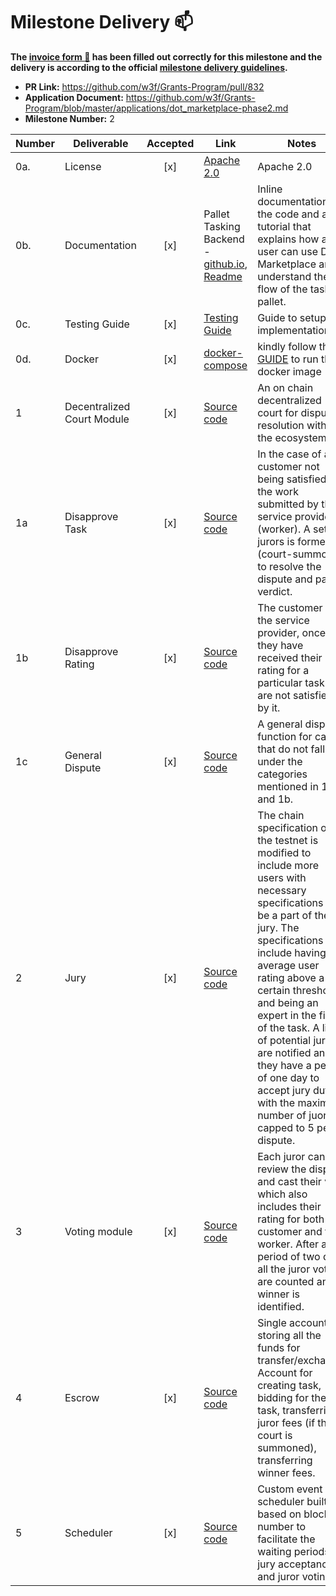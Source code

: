 # Milestone Delivery :mailbox:

**The [invoice form :pencil:](https://docs.google.com/forms/d/e/1FAIpQLSdSqj2vYjvpiIytkjcc40Pwl0Eg76WGUAq5L9e8eFuuOegmLw/viewform) has been filled out correctly for this milestone and the delivery is according to the official [milestone delivery guidelines](https://github.com/w3f/General-Grants-Program/blob/master/grants/milestone-deliverables-guidelines.md).**

- **PR Link:** https://github.com/w3f/Grants-Program/pull/832
- **Application Document:** https://github.com/w3f/Grants-Program/blob/master/applications/dot_marketplace-phase2.md
- **Milestone Number:** 2

| Number | Deliverable                | Accepted | Link                                                                                                                                                                                                                                   | Notes                                                                                                                                                                                                                                                                                                                                                                                                                   |
| ------ | -------------------------- | :------: | -------------------------------------------------------------------------------------------------------------------------------------------------------------------------------------------------------------------------------------- | ----------------------------------------------------------------------------------------------------------------------------------------------------------------------------------------------------------------------------------------------------------------------------------------------------------------------------------------------------------------------------------------------------------------------- |
| 0a.    | License                    |   [x]    | [Apache 2.0](https://github.com/WowLabz/tasking_backend/blob/main/LICENSE)                                                                                                                                                             | Apache 2.0                                                                                                                                                                                                                                                                                                                                                                                                              |
| 0b.    | Documentation              |   [x]    | Pallet Tasking Backend - [github.io](https://github.com/WowLabz/dot-marketplace-v2/blob/Phase2_Milestone2/pallets/pallet-tasking/src/lib.rs), [Readme](https://github.com/WowLabz/dot-marketplace-v2/blob/Phase2_Milestone2/README.md) | Inline documentation of the code and a tutorial that explains how a user can use DOT Marketplace and understand the flow of the tasking pallet.                                                                                                                                                                                                                                                                         |
| 0c.    | Testing Guide              |   [x]    | [Testing Guide](https://github.com/WowLabz/dot-marketplace-v2/blob/Phase2_Milestone2/testing_guide.md)                                                                                                                                 | Guide to setup the implementations                                                                                                                                                                                                                                                                                                                                                                                      |
| 0d.    | Docker                     |   [x]    | [docker-compose](https://github.com/WowLabz/dot_marketplace_docker/blob/Phase2_Milestone2/docker-compose.yml)                                                                                                                          | kindly follow the [GUIDE](https://github.com/WowLabz/dot-marketplace-v2/blob/Phase2_Milestone2/testing_guide.md) to run the docker image                                                                                                                                                                                                                                                                                |
| 1      | Decentralized Court Module |   [x]    | [Source code](https://github.com/WowLabz/dot-marketplace-v2/blob/Phase2_Milestone2/pallets/pallet-tasking/src/lib.rs)                                                                                                                  | An on chain decentralized court for dispute resolution within the ecosystem.                                                                                                                                                                                                                                                                                                                                            |
| 1a     | Disapprove Task            |   [x]    | [Source code](https://github.com/WowLabz/dot-marketplace-v2/blob/Phase2_Milestone2/pallets/pallet-tasking/src/lib.rs#:~:text=pub%20fn%20disapprove_task)                                                                               | In the case of a customer not being satisfied by the work submitted by the service provider (worker). A set of jurors is formed (court-summon) to resolve the dispute and pass a verdict.                                                                                                                                                                                                                               |
| 1b     | Disapprove Rating          |   [x]    | [Source code](https://github.com/WowLabz/dot-marketplace-v2/blob/Phase2_Milestone2/pallets/pallet-tasking/src/lib.rs#:~:text=pub%20fn%20disapprove_rating)                                                                             | The customer or the service provider, once they have received their rating for a particular task and are not satisfied by it.                                                                                                                                                                                                                                                                                           |
| 1c     | General Dispute            |   [x]    | [Source code](https://github.com/WowLabz/dot-marketplace-v2/blob/Phase2_Milestone2/pallets/pallet-tasking/src/lib.rs#:~:text=pub%20fn%20raise_dispute)                                                                                 | A general dispute function for cases that do not fall under the categories mentioned in 1a and 1b.                                                                                                                                                                                                                                                                                                                      |
| 2      | Jury                       |   [x]    | [Source code](https://github.com/WowLabz/dot-marketplace-v2/blob/Phase2_Milestone2/pallets/pallet-tasking/src/lib.rs#:~:text=pub%20fn%20accept_jury_duty)                                                                              | The chain specification of the testnet is modified to include more users with necessary specifications to be a part of the jury. The specifications include having average user rating above a certain threshold and being an expert in the field of the task. A list of potential jurors are notified and they have a period of one day to accept jury duty, with the maximum number of juors capped to 5 per dispute. |
| 3      | Voting module              |   [x]    | [Source code](<https://github.com/WowLabz/dot-marketplace-v2/blob/Phase2_Milestone2/pallets/pallet-tasking/src/lib.rs#:~:text=pallet%3A%3Aweight(10_000)%5D-,pub%20fn%20cast_vote>)                                                    | Each juror can review the dispute and cast their vote which also includes their rating for both the customer and the worker. After a period of two days all the juror votes are counted and a winner is identified.                                                                                                                                                                                                     |
| 4      | Escrow                     |   [x]    | [Source code](https://github.com/WowLabz/dot-marketplace-v2/blob/Phase2_Milestone2/pallets/pallet-tasking/src/lib.rs#:~:text=pub%20fn%20escrow_account_id)                                                                             | Single account for storing all the funds for transfer/exchange. Account for creating task, bidding for the task, transferring juror fees (if the court is summoned), transferring winner fees.                                                                                                                                                                                                                          |
| 5      | Scheduler                  |   [x]    | [Source code](https://github.com/WowLabz/dot-marketplace-v2/blob/Phase2_Milestone2/pallets/pallet-tasking/src/lib.rs#:~:text=pub%20fn%20register_case)                                                                                 | Custom event scheduler built based on block number to facilitate the waiting periods for jury acceptance and juror voting.                                                                                                                                                                                                                                                                                              |
